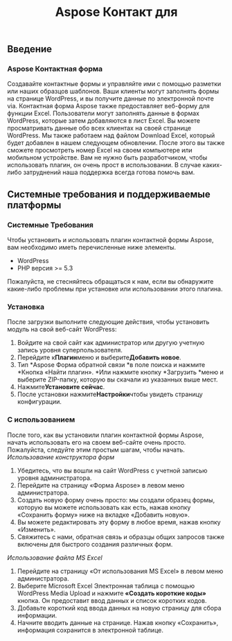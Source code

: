 ﻿---
title: Aspose Контакт для
second_title: Aspose Contact Form Documen
type: docs
url: /ru/aspose-contact-form/
description: Создавайте контактные формы и управляйте ими с помощью разметки или наших образцов шаблонов. Ваши клиенты могут заполнять формы на странице WordPress, и вы получите данные по электронной почте via. Контактная форма Aspose также предоставляет веб-форму для функции Excel. Пользователи могут заполнять данные в формах WordPress, которые затем добавляются в лист Excel. Вы можете просматривать данные обо всех клиентах на своей странице WordPress.
weight: 10
kwords: Excel, Office Облако, REST API, электронная таблица, PDF, CSV, Json, Markdwon, Aspose Контактная форма
---
## **Введение**
### **Aspose Контактная форма**
Создавайте контактные формы и управляйте ими с помощью разметки или наших образцов шаблонов. Ваши клиенты могут заполнять формы на странице WordPress, и вы получите данные по электронной почте via. Контактная форма Aspose также предоставляет веб-форму для функции Excel. Пользователи могут заполнять данные в формах WordPress, которые затем добавляются в лист Excel. Вы можете просматривать данные обо всех клиентах на своей странице WordPress. Мы также работаем над файлом Download Excel, который будет добавлен в нашем следующем обновлении. После этого вы также сможете просмотреть номер Excel на своем компьютере или мобильном устройстве. Вам не нужно быть разработчиком, чтобы использовать плагин, он очень прост в использовании. В случае каких-либо затруднений наша поддержка всегда готова помочь вам.
## **Системные требования и поддерживаемые платформы**
### **Системные Требования**
Чтобы установить и использовать плагин контактной формы Aspose, вам необходимо иметь перечисленные ниже элементы.

- WordPress
- PHP версия >= 5.3

Пожалуйста, не стесняйтесь обращаться к нам, если вы обнаружите какие-либо проблемы при установке или использовании этого плагина.
### **Установка**
После загрузки выполните следующие действия, чтобы установить модуль на свой веб-сайт WordPress:

1. Войдите на свой сайт как администратор или другую учетную запись уровня суперпользователя.
1. Перейдите к**Плагин**меню и выберите**Добавить новое**.
1. Тип \*Aspose Форма обратной связи \*в поле поиска и нажмите \*Кнопка «Найти плагин». \*Или нажмите кнопку \*Загрузить \*меню и выберите ZIP-папку, которую вы скачали из указанных выше мест.
1. Нажмите**Установите сейчас**.
1. После установки нажмите**Настройки**чтобы увидеть страницу конфигурации.
### **С использованием**
После того, как вы установили плагин контактной формы Aspose, начать использовать его на своем веб-сайте очень просто. Пожалуйста, следуйте этим простым шагам, чтобы начать.
*Использование конструктора форм*
1. Убедитесь, что вы вошли на сайт WordPress с учетной записью уровня администратора.
1. Перейдите на страницу «Форма Aspose» в левом меню администратора.
1. Создать новую форму очень просто: мы создали образец формы, которую вы можете использовать как есть, нажав кнопку «Сохранить форму» ниже на вкладке «Добавить новую».
1. Вы можете редактировать эту форму в любое время, нажав кнопку «Изменить».
1. Свяжитесь с нами, обратная связь и образцы общих запросов также включены для быстрого создания различных форм.

*Использование файла MS Excel*
1. Перейдите на страницу «От использования MS Excel» в левом меню администратора.
1.  Выберите Microsoft Excel Электронная таблица с помощью WordPress Media Upload и нажмите<strong> «Создать короткие коды»</strong> кнопка. Он предоставит ввод данных и список коротких кодов.
1. Добавьте короткий код ввода данных на новую страницу для сбора информации.
1. Начните вводить данные на странице. Нажав кнопку «Сохранить», информация сохранится в электронной таблице.
